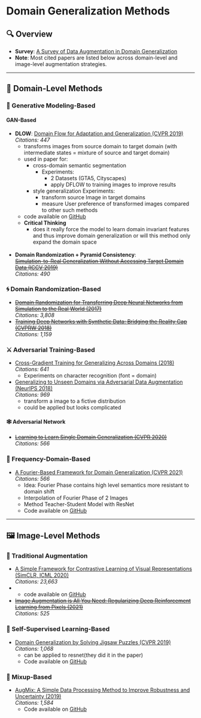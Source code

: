 # Domain Generalization Methods

## 🔍 Overview
- **Survey**: [A Survey of Data Augmentation in Domain Generalization](https://link.springer.com/article/10.1007/s11063-025-11747-9)
- **Note**: Most cited papers are listed below across domain-level and image-level augmentation strategies.

---

## 🧠 Domain-Level Methods

### 🎨 Generative Modeling-Based

#### **GAN-Based**
- **DLOW**: [Domain Flow for Adaptation and Generalization (CVPR 2019)](https://openaccess.thecvf.com/content_CVPR_2019/papers/Gong_DLOW_Domain_Flow_for_Adaptation_and_Generalization_CVPR_2019_paper.pdf)  
  _Citations: 447_
  - transforms images from source domain to target domain (with intermediate states = mixture of source and target domain)
  - used in paper for:
    - cross-domain semantic segmentation
      - Experiments:
        - 2 Datasets (GTA5, Cityscapes)
        - apply DFLOW to training images to improve results
    - style generalization
      Experiments:
      - transform source Image in target domains
      - measure User preference of transformed images compared to other such methods 
  - code available on [GitHub](https://github.com/ETHRuiGong/DLOW)
  - **Critical Thinking**
    - does it really force the model to learn domain invariant features and thus improve domain generalization or will this method only expand the domain space
<br/><br/>
- **Domain Randomization + Pyramid Consistency**:  
  [~~Simulation-to-Real Generalization Without Accessing Target Domain Data (ICCV 2019)~~](https://openaccess.thecvf.com/content_ICCV_2019/papers/Yue_Domain_Randomization_and_Pyramid_Consistency_Simulation-to-Real_Generalization_Without_Accessing_Target_ICCV_2019_paper.pdf)  
  _Citations: 490_

### 🌀 Domain Randomization-Based
- [~~Domain Randomization for Transferring Deep Neural Networks from Simulation to the Real World (2017)~~](https://arxiv.org/pdf/1703.06907)  
  _Citations: 3,808_
- [~~Training Deep Networks with Synthetic Data: Bridging the Reality Gap (CVPRW 2018)~~](https://openaccess.thecvf.com/content_cvpr_2018_workshops/papers/w14/Tremblay_Training_Deep_Networks_CVPR_2018_paper.pdf)  
  _Citations: 1,159_

### ⚔️ Adversarial Training-Based
- [Cross-Gradient Training for Generalizing Across Domains (2018)](https://arxiv.org/pdf/1804.10745)  
  _Citations: 641_
  - Experiments on character recognition (font = domain)
- [Generalizing to Unseen Domains via Adversarial Data Augmentation (NeurIPS 2018)](https://proceedings.neurips.cc/paper/2018/file/1d94108e907bb8311d8802b48fd54b4a-Paper.pdf)  
  _Citations: 969_
  - transform a image to a fictive distribution
  - could be applied but looks complicated
#### 🕸️ Adversarial Network
- [~~Learning to Learn Single Domain Generalization (CVPR 2020)~~](https://openaccess.thecvf.com/content_CVPR_2020/papers/Qiao_Learning_to_Learn_Single_Domain_Generalization_CVPR_2020_paper.pdf)  
  _Citations: 566_


### 📶 Frequency-Domain-Based
- [A Fourier-Based Framework for Domain Generalization (CVPR 2021)](https://openaccess.thecvf.com/content/CVPR2021/papers/Xu_A_Fourier-Based_Framework_for_Domain_Generalization_CVPR_2021_paper.pdf)  
  _Citations: 566_
  - Idea: Fourier Phase contains high level semantics more resistant to domain shift
  - Interpolation of Fourier Phase of 2 Images
  - Method Teacher-Student Model with ResNet
  - Code available on [GitHub](https://github.com/MediaBrain-SJTU/FACT)

---

## 🖼️ Image-Level Methods

### 🧪 Traditional Augmentation
- [A Simple Framework for Contrastive Learning of Visual Representations (SimCLR, ICML 2020)](https://proceedings.mlr.press/v119/chen20j/chen20j.pdf)  
  _Citations: 23,663_
- 
  - code available on [GitHub](https://github.com/google-research/simclr)
- [~~Image Augmentation is All You Need: Regularizing Deep Reinforcement Learning from Pixels (2021)~~](https://openreview.net/pdf?id=GY6-6sTvGaf)  
  _Citations: 525_

### 🧩 Self-Supervised Learning-Based
- [Domain Generalization by Solving Jigsaw Puzzles (CVPR 2019)](https://openaccess.thecvf.com/content_CVPR_2019/papers/Carlucci_Domain_Generalization_by_Solving_Jigsaw_Puzzles_CVPR_2019_paper.pdf)  
  _Citations: 1,068_ 
  - can be applied to resnet(they did it in the paper)
  - Code available on [GitHub](https://github.com/fmcarlucci/JigenDG)


### 🧬 Mixup-Based
- [AugMix: A Simple Data Processing Method to Improve Robustness and Uncertainty (2019)](https://arxiv.org/pdf/1912.02781)  
  _Citations: 1,584_ 
  - Code available on [GitHub](https://github.com/google-research/augmix)
